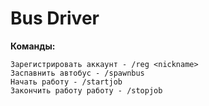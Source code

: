 # Bus Driver

<b>Команды:</b>

```
Зарегистрировать аккаунт - /reg <nickname>
Заспавнить автобус - /spawnbus
Начать работу - /startjob
Закончить работу работу - /stopjob
```
